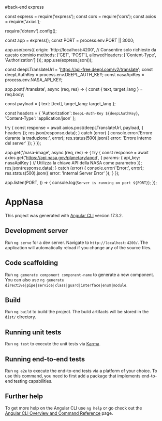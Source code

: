 #back-end express

const express = require('express');
const cors = require('cors');
const axios = require('axios');

require('dotenv').config();

const app = express();
const PORT = process.env.PORT || 3000;

app.use(cors({
  origin: 'http://localhost:4200', // Consentire solo richieste da questo dominio
  methods: ['GET', 'POST'],
  allowedHeaders: ['Content-Type', 'Authorization']
}));
app.use(express.json());

const deepLTranslateUrl =  'https://api-free.deepl.com/v2/translate';
const deepLAuthKey = process.env.DEEPL_AUTH_KEY;
const nasaApiKey = process.env.NASA_API_KEY;

app.post('/translate', async (req, res) => {
  const { text, target_lang } = req.body;

  const payload = {
    text: [text],
    target_lang: target_lang
  };

  const headers = {
    'Authorization': `DeepL-Auth-Key ${deepLAuthKey}`,
    'Content-Type': 'application/json'
  };

  try {
    const response = await axios.post(deepLTranslateUrl, payload, { headers });
    res.json(response.data);
  } catch (error) {
    console.error('Errore durante la traduzione:', error);
    res.status(500).json({ error: 'Errore interno del server' });
  }
});


app.get('/nasa-image', async (req, res) => {
  try {
    const response = await axios.get('https://api.nasa.gov/planetary/apod', {
      params: { api_key: nasaApiKey } // Utilizza la chiave API della NASA come parametro
    });
    res.json(response.data);
  } catch (error) {
    console.error('Error:', error);
    res.status(500).json({ error: 'Internal Server Error' });
  }
});

app.listen(PORT, () => {
  console.log(`Server is running on port ${PORT}`);
});





# AppNasa

This project was generated with [Angular CLI](https://github.com/angular/angular-cli) version 17.3.2.

## Development server

Run `ng serve` for a dev server. Navigate to `http://localhost:4200/`. The application will automatically reload if you change any of the source files.

## Code scaffolding

Run `ng generate component component-name` to generate a new component. You can also use `ng generate directive|pipe|service|class|guard|interface|enum|module`.

## Build

Run `ng build` to build the project. The build artifacts will be stored in the `dist/` directory.

## Running unit tests

Run `ng test` to execute the unit tests via [Karma](https://karma-runner.github.io).

## Running end-to-end tests

Run `ng e2e` to execute the end-to-end tests via a platform of your choice. To use this command, you need to first add a package that implements end-to-end testing capabilities.

## Further help

To get more help on the Angular CLI use `ng help` or go check out the [Angular CLI Overview and Command Reference](https://angular.io/cli) page.

